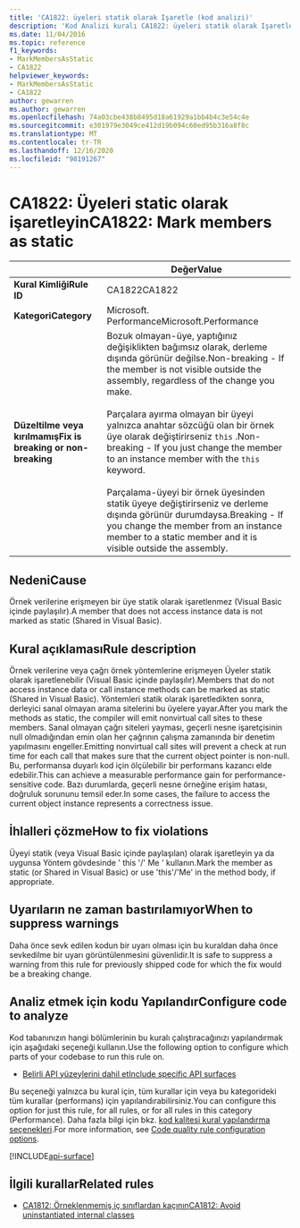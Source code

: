 ```yaml
---
title: 'CA1822: üyeleri statik olarak Işaretle (kod analizi)'
description: 'Kod Analizi kuralı CA1822: üyeleri statik olarak Işaretleme hakkında bilgi edinin'
ms.date: 11/04/2016
ms.topic: reference
f1_keywords:
- MarkMembersAsStatic
- CA1822
helpviewer_keywords:
- MarkMembersAsStatic
- CA1822
author: gewarren
ms.author: gewarren
ms.openlocfilehash: 74a03cbe438b8495d18a61929a1bb4b4c3e54c4e
ms.sourcegitcommit: e301979e3049ce412d19b094c60ed95b316a8f8c
ms.translationtype: MT
ms.contentlocale: tr-TR
ms.lasthandoff: 12/16/2020
ms.locfileid: "98191267"
---
```

# <a name="ca1822-mark-members-as-static"></a><span data-ttu-id="01196-103">CA1822: Üyeleri static olarak işaretleyin</span><span class="sxs-lookup"><span data-stu-id="01196-103">CA1822: Mark members as static</span></span>

| | <span data-ttu-id="01196-104">Değer</span><span class="sxs-lookup"><span data-stu-id="01196-104">Value</span></span> |
|-|-|
| <span data-ttu-id="01196-105">**Kural Kimliği**</span><span class="sxs-lookup"><span data-stu-id="01196-105">**Rule ID**</span></span> |<span data-ttu-id="01196-106">CA1822</span><span class="sxs-lookup"><span data-stu-id="01196-106">CA1822</span></span>|
| <span data-ttu-id="01196-107">**Kategori**</span><span class="sxs-lookup"><span data-stu-id="01196-107">**Category**</span></span> |<span data-ttu-id="01196-108">Microsoft. Performance</span><span class="sxs-lookup"><span data-stu-id="01196-108">Microsoft.Performance</span></span>|
| <span data-ttu-id="01196-109">**Düzeltilme veya kırılmamış**</span><span class="sxs-lookup"><span data-stu-id="01196-109">**Fix is breaking or non-breaking**</span></span> |<span data-ttu-id="01196-110">Bozuk olmayan-üye, yaptığınız değişiklikten bağımsız olarak, derleme dışında görünür değilse.</span><span class="sxs-lookup"><span data-stu-id="01196-110">Non-breaking - If the member is not visible outside the assembly, regardless of the change you make.</span></span><br /><br /><span data-ttu-id="01196-111">Parçalara ayırma olmayan bir üyeyi yalnızca anahtar sözcüğü olan bir örnek üye olarak değiştirirseniz `this` .</span><span class="sxs-lookup"><span data-stu-id="01196-111">Non-breaking - If you just change the member to an instance member with the `this` keyword.</span></span><br/><br/><span data-ttu-id="01196-112">Parçalama-üyeyi bir örnek üyesinden statik üyeye değiştirirseniz ve derleme dışında görünür durumdaysa.</span><span class="sxs-lookup"><span data-stu-id="01196-112">Breaking - If you change the member from an instance member to a static member and it is visible outside the assembly.</span></span>|

## <a name="cause"></a><span data-ttu-id="01196-113">Nedeni</span><span class="sxs-lookup"><span data-stu-id="01196-113">Cause</span></span>

<span data-ttu-id="01196-114">Örnek verilerine erişmeyen bir üye statik olarak işaretlenmez (Visual Basic içinde paylaşılır).</span><span class="sxs-lookup"><span data-stu-id="01196-114">A member that does not access instance data is not marked as static (Shared in Visual Basic).</span></span>

## <a name="rule-description"></a><span data-ttu-id="01196-115">Kural açıklaması</span><span class="sxs-lookup"><span data-stu-id="01196-115">Rule description</span></span>

<span data-ttu-id="01196-116">Örnek verilerine veya çağrı örnek yöntemlerine erişmeyen Üyeler statik olarak işaretlenebilir (Visual Basic içinde paylaşılır).</span><span class="sxs-lookup"><span data-stu-id="01196-116">Members that do not access instance data or call instance methods can be marked as static (Shared in Visual Basic).</span></span> <span data-ttu-id="01196-117">Yöntemleri statik olarak işaretledikten sonra, derleyici sanal olmayan arama sitelerini bu üyelere yayar.</span><span class="sxs-lookup"><span data-stu-id="01196-117">After you mark the methods as static, the compiler will emit nonvirtual call sites to these members.</span></span> <span data-ttu-id="01196-118">Sanal olmayan çağrı siteleri yayması, geçerli nesne işaretçisinin null olmadığından emin olan her çağrının çalışma zamanında bir denetim yapılmasını engeller.</span><span class="sxs-lookup"><span data-stu-id="01196-118">Emitting nonvirtual call sites will prevent a check at run time for each call that makes sure that the current object pointer is non-null.</span></span> <span data-ttu-id="01196-119">Bu, performansa duyarlı kod için ölçülebilir bir performans kazancı elde edebilir.</span><span class="sxs-lookup"><span data-stu-id="01196-119">This can achieve a measurable performance gain for performance-sensitive code.</span></span> <span data-ttu-id="01196-120">Bazı durumlarda, geçerli nesne örneğine erişim hatası, doğruluk sorununu temsil eder.</span><span class="sxs-lookup"><span data-stu-id="01196-120">In some cases, the failure to access the current object instance represents a correctness issue.</span></span>

## <a name="how-to-fix-violations"></a><span data-ttu-id="01196-121">İhlalleri çözme</span><span class="sxs-lookup"><span data-stu-id="01196-121">How to fix violations</span></span>

<span data-ttu-id="01196-122">Üyeyi statik (veya Visual Basic içinde paylaşılan) olarak işaretleyin ya da uygunsa Yöntem gövdesinde ' this '/' Me ' kullanın.</span><span class="sxs-lookup"><span data-stu-id="01196-122">Mark the member as static (or Shared in Visual Basic) or use 'this'/'Me' in the method body, if appropriate.</span></span>

## <a name="when-to-suppress-warnings"></a><span data-ttu-id="01196-123">Uyarıların ne zaman bastırılamıyor</span><span class="sxs-lookup"><span data-stu-id="01196-123">When to suppress warnings</span></span>

<span data-ttu-id="01196-124">Daha önce sevk edilen kodun bir uyarı olması için bu kuraldan daha önce sevkedilme bir uyarı görüntülenmesini güvenlidir.</span><span class="sxs-lookup"><span data-stu-id="01196-124">It is safe to suppress a warning from this rule for previously shipped code for which the fix would be a breaking change.</span></span>

## <a name="configure-code-to-analyze"></a><span data-ttu-id="01196-125">Analiz etmek için kodu Yapılandır</span><span class="sxs-lookup"><span data-stu-id="01196-125">Configure code to analyze</span></span>

<span data-ttu-id="01196-126">Kod tabanınızın hangi bölümlerinin bu kuralı çalıştıracağınızı yapılandırmak için aşağıdaki seçeneği kullanın.</span><span class="sxs-lookup"><span data-stu-id="01196-126">Use the following option to configure which parts of your codebase to run this rule on.</span></span>

- [<span data-ttu-id="01196-127">Belirli API yüzeylerini dahil et</span><span class="sxs-lookup"><span data-stu-id="01196-127">Include specific API surfaces</span></span>](#include-specific-api-surfaces)

<span data-ttu-id="01196-128">Bu seçeneği yalnızca bu kural için, tüm kurallar için veya bu kategorideki tüm kurallar (performans) için yapılandırabilirsiniz.</span><span class="sxs-lookup"><span data-stu-id="01196-128">You can configure this option for just this rule, for all rules, or for all rules in this category (Performance).</span></span> <span data-ttu-id="01196-129">Daha fazla bilgi için bkz. [kod kalitesi kural yapılandırma seçenekleri](../code-quality-rule-options.md).</span><span class="sxs-lookup"><span data-stu-id="01196-129">For more information, see [Code quality rule configuration options](../code-quality-rule-options.md).</span></span>

[!INCLUDE[api-surface](~/includes/code-analysis/api-surface.md)]

## <a name="related-rules"></a><span data-ttu-id="01196-130">İlgili kurallar</span><span class="sxs-lookup"><span data-stu-id="01196-130">Related rules</span></span>

- [<span data-ttu-id="01196-131">CA1812: Örneklenmemiş iç sınıflardan kaçının</span><span class="sxs-lookup"><span data-stu-id="01196-131">CA1812: Avoid uninstantiated internal classes</span></span>](ca1812.md)
